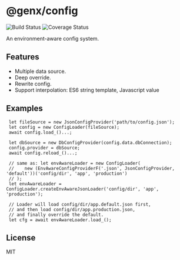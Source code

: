 # @genx/config
![Build Status](https://travis-ci.org/kitmi/rk-config.svg?branch=master) ![Coverage Status](https://coveralls.io/repos/github/kitmi/rk-config/badge.svg?branch=master)

An environment-aware config system.

## Features

* Multiple data source.
* Deep override.
* Rewrite config.
* Support interpolation: ES6 string template, Javascript value

## Examples

     let fileSource = new JsonConfigProvider('path/to/config.json');
     let config = new ConfigLoader(fileSource);
     await config.load_()...;
  
     let dbSource = new DbConfigProvider(config.data.dbConnection);
     config.provider = dbSource;
     await config.reload_()...;
   
     // same as: let envAwareLoader = new ConfigLoader(
     //    new (EnvAwareConfigProviderF('.json', JsonConfigProvider, 'default'))('config/dir', 'app', 'production')
     // );
     let envAwareLoader = ConfigLoader.createEnvAwareJsonLoader('config/dir', 'app', 'production');
     
     // Loader will load config/dir/app.default.json first, 
     // and then load config/dir/app.production.json, 
     // and finally override the default.
     let cfg = await envAwareLoader.load_(); 

## License

  MIT
